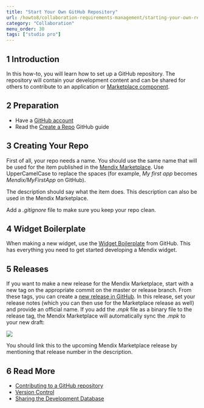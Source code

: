```yaml
---
title: "Start Your Own GitHub Repository"
url: /howto8/collaboration-requirements-management/starting-your-own-repository
category: "Collaboration"
menu_order: 30
tags: ["studio pro"]
---
```


## 1 Introduction

In this how-to, you will learn how to set up a GitHub repository. The repository will contain your development content and can be shared for others to contribute to an application or [Marketplace component](/appstore/general/share-app-store-content).

## 2 Preparation

* Have a [GitHub account](https://github.com/join)
* Read the [Create a Repo](https://help.github.com/articles/create-a-repo) GitHub guide

## 3 Creating Your Repo

First of all, your repo needs a name. You should use the same name that will be used for the item published in the [Mendix Marketplace](https://marketplace.mendix.com/). Use UpperCamelCase to replace the spaces (for example, *My first app* becomes *Mendix/MyFirstApp* on GitHub).

The description should say what the item does. This description can also be used in the Mendix Marketplace.

Add a *.gitignore* file to make sure you keep your repo clean.

## 4 Widget Boilerplate

When making a new widget, use the [Widget Boilerplate](https://github.com/mendix/AppStoreWidgetBoilerplate) from GitHub. This has everything you need to get started developing a Mendix widget.

## 5 Releases

If you want to make a new release for the Mendix Marketplace, start with a new tag on the appropriate commit on the master or release branch. From these tags, you can create a [new release in GitHub](https://help.github.com/articles/creating-releases). In this release, set your release notes (which you can then use for the Marketplace release as well) and provide an official name. If you add the *.mpk* file as a binary file to the release tag, the Mendix Marketplace will automatically sync the *.mpk* to your new draft:

![](attachments/18448643/18580533.png)

You should link this to the upcoming Mendix Marketplace release by mentioning that release number in the description.

## 6 Read More

*   [Contributing to a GitHub repository](contribute-to-a-github-repository)
*   [Version Control](/refguide8/version-control)
*   [Sharing the Development Database](sharing-the-development-database)

